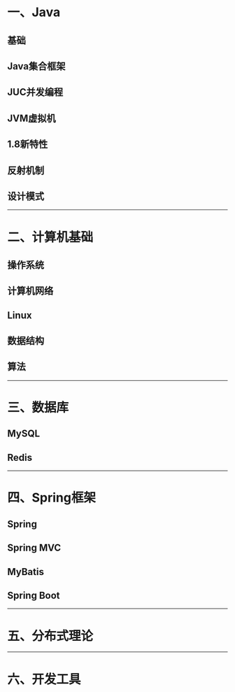 # 一、Java

## 基础

## Java集合框架

## JUC并发编程

## JVM虚拟机

## 1.8新特性

## 反射机制

## 设计模式





---

# 二、计算机基础

## 操作系统

## 计算机网络

## Linux

## 数据结构

## 算法



---

# 三、数据库

## MySQL

## Redis



---

# 四、Spring框架

## Spring

## Spring MVC

## MyBatis

## Spring Boot



---

# 五、分布式理论



---

# 六、开发工具